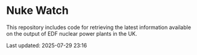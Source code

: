 # Nuke Watch

This repository includes code for retrieving the latest information available on the output of EDF nuclear power plants in the UK.

Last updated: 2025-07-29 23:16